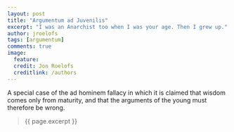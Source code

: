 ```yaml
---
layout: post
title: "Argumentum ad Juvenilis"
excerpt: "I was an Anarchist too when I was your age. Then I grew up."
author: jroelofs
tags: [argumentum]
comments: true
image:
  feature:
  credit: Jon Roelofs
  creditlink: /authors
---
```


A special case of the ad hominem fallacy in which it is claimed that wisdom comes only from maturity, and that the arguments of the young must therefore be wrong.

> {{ page.excerpt }}

